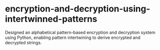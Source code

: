 # encryption-and-decryption-using-intertwinned-patterns
Designed an alphabetical pattern-based encryption and decryption system using Python, enabling pattern intertwining to derive encrypted and decrypted strings.

